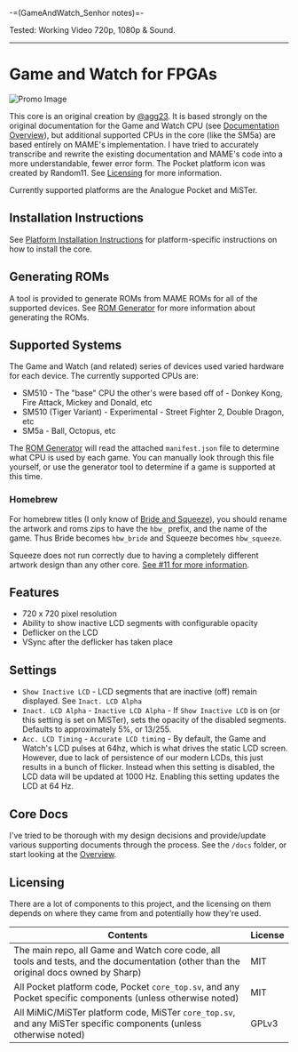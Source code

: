 -=(GameAndWatch_Senhor notes)=-

Tested: Working Video 720p, 1080p & Sound.

___
# Game and Watch for FPGAs

![Promo Image](../assets/promo.jpg)

This core is an original creation by [@agg23](https://github.com/agg23). It is based strongly on the original documentation for the Game and Watch CPU (see [Documentation Overview](docs/overview.md)), but additional supported CPUs in the core (like the SM5a) are based entirely on MAME's implementation. I have tried to accurately transcribe and rewrite the existing documentation and MAME's code into a more understandable, fewer error form. The Pocket platform icon was created by Random11. See [Licensing](#licensing) for more information.

Currently supported platforms are the Analogue Pocket and MiSTer.

## Installation Instructions

See [Platform Installation Instructions](docs/platform_installation.md) for platform-specific instructions on how to install the core.

## Generating ROMs

A tool is provided to generate ROMs from MAME ROMs for all of the supported devices. See [ROM Generator](docs/rom_generator.md) for more information about generating the ROMs.

## Supported Systems

The Game and Watch (and related) series of devices used varied hardware for each device. The currently supported CPUs are:
* SM510 - The "base" CPU the other's were based off of - Donkey Kong, Fire Attack, Mickey and Donald, etc
* SM510 (Tiger Variant) - Experimental - Street Fighter 2, Double Dragon, etc
* SM5a - Ball, Octopus, etc

The [ROM Generator](docs/rom_generator.md) will read the attached `manifest.json` file to determine what CPU is used by each game. You can manually look through this file yourself, or use the generator tool to determine if a game is supported at this time.

### Homebrew

For homebrew titles (I only know of [Bride and Squeeze](https://forums.atariage.com/topic/282578-two-new-homebrew-lcd-games-game-watch/)), you should rename the artwork and roms zips to have the `hbw_` prefix, and the name of the game. Thus Bride becomes `hbw_bride` and Squeeze becomes `hbw_squeeze`.

Squeeze does not run correctly due to having a completely different artwork design than any other core. [See #11 for more information](https://github.com/agg23/fpga-gameandwatch/issues/11#issuecomment-1614828078).

## Features

* 720 x 720 pixel resolution
* Ability to show inactive LCD segments with configurable opacity
* Deflicker on the LCD
* VSync after the deflicker has taken place

## Settings

* `Show Inactive LCD` - LCD segments that are inactive (off) remain displayed. See `Inact. LCD Alpha`
* `Inact. LCD Alpha` - `Inactive LCD Alpha` - If `Show Inactive LCD` is on (or this setting is set on MiSTer), sets the opacity of the disabled segments. Defaults to approximately 5%, or 13/255.
* `Acc. LCD Timing` - `Accurate LCD timing` - By default, the Game and Watch's LCD pulses at 64hz, which is what drives the static LCD screen. However, due to lack of persistence of our modern LCDs, this just results in a bunch of flicker. Instead when this setting is disabled, the LCD data will be updated at 1000 Hz. Enabling this setting updates the LCD at 64 Hz.

## Core Docs

I've tried to be thorough with my design decisions and provide/update various supporting documents through the process. See the `/docs` folder, or start looking at the [Overview](docs/overview.md).

## Licensing

There are a lot of components to this project, and the licensing on them depends on where they came from and potentially how they're used.

| Contents                                                                                                                              | License |
| ------------------------------------------------------------------------------------------------------------------------------------- | ------- |
| The main repo, all Game and Watch core code, all tools and tests, and the documentation (other than the original docs owned by Sharp) | MIT     |
| All Pocket platform code, Pocket `core_top.sv`, and any Pocket specific components (unless otherwise noted)                           | MIT     |
| All MiMiC/MiSTer platform code, MiSTer `core_top.sv`, and any MiSTer specific components (unless otherwise noted)                     | GPLv3   |
